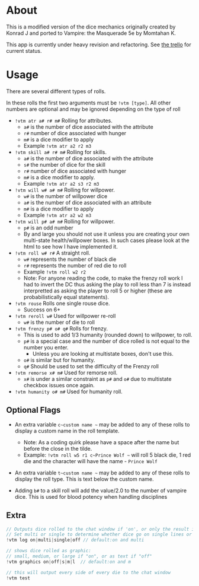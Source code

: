 # About

This is a modified version of the dice mechanics originally created by Konrad J and ported to Vampire: the Masquerade 5e by Momtahan K.

This app is currently under heavy revision and refactoring. See [the trello](https://trello.com/b/Qw6BLmaQ/wod-dice-mechanics) for current status.

# Usage

There are several different types of rolls.

In these rolls the first two arguments must be `!vtm [type]`. All other numbers are optional and may be ignored depending on the type of roll

- `!vtm atr a# r# m#`  Rolling for attributes.
  + `a#` is the number of dice associated with the attribute
  + `r#` number of dice associated with hunger
  + `m#` is a dice modifier to apply 
  + Example `!vtm atr a2 r2 m3`
- `!vtm skill a# r# m#`  Rolling for skills.
  + `a#` is the number of dice associated with the attribute
  + `s#` the number of dice for the skill 
  + `r#` number of dice associated with hunger
  + `m#` is a dice modifier to apply. 
  + Example `!vtm atr a2 s3 r2 m3`
- `!vtm will w# a# m#` Rolling for willpower.
  + `w#` is the number of willpower dice 
  + `a#` is the number of dice associated with an attribute
  + `m#` is a dice modifier to apply
  + Example `!vtm atr a2 w2 m3`
- `!vtm will p# a# m#` Rolling for willpower.
  + `p#` is an odd number
  + By and large you should not use it unless you are creating your own multi-state health/willpower boxes. In such cases please look at the html to see how I have implemented it.
- `!vtm roll w# r#` A straight roll.
  + `w#` represents the number of black die
  + `r#` represents the number of red die to roll 
  + Example `!vtm roll w2 r2`
  - Note: For anyone reading the code, to make the frenzy roll work I had to invert the DC thus asking the play to roll less than 7 is instead interpretted as asking the player to roll 5 or higher (these are probabilistically equal statements).
- `!vtm rouse` Rolls one single rouse dice. 
  + Success on 6+
- `!vtm reroll w#` Used for willpower re-roll 
  + `w#` is the number of die to roll
- `!vtm frenzy p# o# q#` Rolls for frenzy. 
  + This is used to add 1/3 humanity (rounded down) to willpower, to roll. 
  + `p#` is a special case and the number of dice rolled is not equal to the number you enter. 
    * Unless you are looking at multistate boxes, don't use this. 
  + `o#` is similar but for humanity. 
  + `q#` Should be used to set the difficulty of the Frenzy roll
- `!vtm remorse x# m#` Used for remorse roll. 
  + `x#` is under a similar constraint as `p#` and `o#` due to multistate checkbox issues once again.
- `!vtm humanity o# m#` Used for humanity roll.

## Optional Flags

- An extra variable `c~custom name ~` may be added to any of these rolls to display a custom name in the roll template. 
  - Note: As a coding quirk please have a space after the name but before the close in the tilde.
  - Example: `!vtm roll w5 r1 c~Prince Wolf ~` will roll 5 black die, 1 red die and the character will have the name - `Prince Wolf`
- An extra variable `t~custom name ~` may be added to any of these rolls to display the roll type. This is text below the custom name.

- Adding `b#` to a skill roll will add the value/2.0 to the number of vampire dice. This is used for blood potency when handling disciplines

## Extra

```js
// Outputs dice rolled to the chat window if 'on', or only the result if 'off'.
// Set multi or single to determine whether dice go on single lines or multiple.
!vtm log on|multi|single|off // default:on and multi
```

```js
// shows dice rolled as graphic: 
// small, medium, or large if "on", or as text if "off" 
!vtm graphics on|off|s|m|l  // default:on and m
```

```js
// this will output every side of every die to the chat window
!vtm test
``` 
